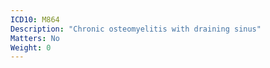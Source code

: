 ```yaml
---
ICD10: M864
Description: "Chronic osteomyelitis with draining sinus"
Matters: No
Weight: 0
---
```


